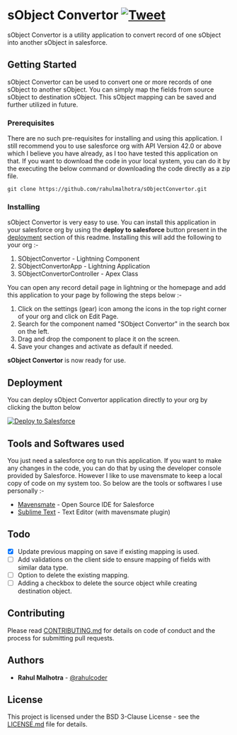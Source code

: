 # sObject Convertor [![Tweet](https://img.shields.io/twitter/url/http/shields.io.svg?style=social&logo=twitter)](https://twitter.com/intent/tweet?text=Check%20out%20this%20amazing%20salesforce%20application.%20It%20helps%20you%20to%20convert%20record%20of%20one%20sObject%20to%20another%20for%20free%20&%20url=https://github.com/rahulmalhotra/sObjectConvertor&via=rahulcoder&hashtags=salesforcelightning,sfdcstop,salesforce,askforce)

sObject Convertor is a utility application to convert record of one sObject into another sObject in salesforce.

## Getting Started

sObject Convertor can be used to convert one or more records of one sObject to another sObject. 
You can simply map the fields from source sObject to destination sObject. This sObject mapping can be saved and further utilized in future. 

### Prerequisites

There are no such pre-requisites for installing and using this application. 
I still recommend you to use salesforce org with API Version 42.0 or above which I believe you have already, as 
I too have tested this application on that. If you want to download the code in your local system, 
you can do it by the executing the below command or downloading the code directly as a zip file.

```
git clone https://github.com/rahulmalhotra/sObjectConvertor.git
```

### Installing

sObject Convertor is very easy to use. You can install this application in your salesforce org by using the **deploy to salesforce** button
present in the [deployment](#deployment) section of this readme. Installing this will add the following to your org :- 

1. SObjectConvertor - Lightning Component
2. SObjectConvertorApp - Lightning Application
3. SObjectConvertorController - Apex Class

You can open any record detail page in lightning or the homepage and add this application to your page by following the steps below :- 
1. Click on the settings (gear) icon among the icons in the top right corner of your org and click on Edit Page.
2. Search for the component named "SObject Convertor" in the search box on the left.
3. Drag and drop the component to place it on the screen.
4. Save your changes and activate as default if needed.

**sObject Convertor** is now ready for use.

## Deployment

You can deploy sObject Convertor application directly to your org by clicking the button below

<a href="https://githubsfdeploy.herokuapp.com?owner=rahulmalhotra&repo=sObjectConvertor&ref=master">
  <img alt="Deploy to Salesforce"
       src="https://raw.githubusercontent.com/afawcett/githubsfdeploy/master/deploy.png">
</a>

## Tools and Softwares used

You just need a salesforce org to run this application. 
If you want to make any changes in the code, you can do that by using the developer console provided by Salesforce. 
However I like to use mavensmate to keep a local copy of code on my system too. 
So below are the tools or softwares I use personally :-

* [Mavensmate](https://github.com/joeferraro/MavensMate-Desktop/releases) - Open Source IDE for Salesforce
* [Sublime Text](https://www.sublimetext.com/) - Text Editor (with mavensmate plugin)

## Todo

- [x] Update previous mapping on save if existing mapping is used.
- [ ] Add validations on the client side to ensure mapping of fields with similar data type.
- [ ] Option to delete the existing mapping.
- [ ] Adding a checkbox to delete the source object while creating destination object.

## Contributing

Please read [CONTRIBUTING.md](CONTRIBUTING.md) for details on code of conduct and the process for submitting pull requests.

## Authors

* **Rahul Malhotra** - [@rahulcoder](https://twitter.com/rahulcoder)

## License

This project is licensed under the BSD 3-Clause License - see the [LICENSE.md](LICENSE.md) file for details.
